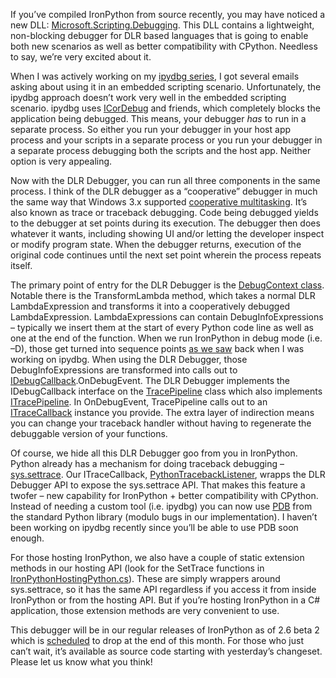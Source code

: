 If you’ve compiled IronPython from source recently, you may have noticed
a new DLL:
[Microsoft.Scripting.Debugging](http://ironpython.codeplex.com/SourceControl/changeset/view/56115#908451).
This DLL contains a lightweight, non-blocking debugger for DLR based
languages that is going to enable both new scenarios as well as better
compatibility with CPython. Needless to say, we’re very excited about
it.

When I was actively working on my [ipydbg
series](http://devhawk.net/CategoryView,category,Debugger.aspx), I got
several emails asking about using it in an embedded scripting scenario.
Unfortunately, the ipydbg approach doesn’t work very well in the
embedded scripting scenario. ipydbg uses
[ICorDebug](http://msdn.microsoft.com/en-us/library/ms230588.aspx) and
friends, which completely blocks the application being debugged. This
means, your debugger *has* to run in a separate process. So either you
run your debugger in your host app process and your scripts in a
separate process or you run your debugger in a separate process
debugging both the scripts and the host app. Neither option is very
appealing.

Now with the DLR Debugger, you can run all three components in the same
process. I think of the DLR debugger as a “cooperative” debugger in much
the same way that Windows 3.x supported [cooperative
multitasking](http://en.wikipedia.org/wiki/Cooperative_multitasking#Cooperative_multitasking.2Ftime-sharing).
It’s also known as trace or traceback debugging. Code being debugged
yields to the debugger at set points during its execution. The debugger
then does whatever it wants, including showing UI and/or letting the
developer inspect or modify program state. When the debugger returns,
execution of the original code continues until the next set point
wherein the process repeats itself.

The primary point of entry for the DLR Debugger is the [DebugContext
class](http://ironpython.codeplex.com/SourceControl/changeset/view/56115#908446).
Notable there is the TransformLambda method, which takes a normal DLR
LambdaExpression and transforms it into a cooperatively debugged
LambdaExpression. LambdaExpressions can contain DebugInfoExpressions –
typically we insert them at the start of every Python code line as well
as one at the end of the function. When we run IronPython in debug mode
(i.e. –D), those get turned into sequence points [as we
saw](http://devhawk.net/2009/03/02/Writing+An+IronPython+Debugger+Setting+A+Breakpoint.aspx)
back when I was working on ipydbg. When using the DLR Debugger, those
DebugInfoExpressions are transformed into calls out to
[IDebugCallback](http://ironpython.codeplex.com/SourceControl/changeset/view/56115#908429).OnDebugEvent.
The DLR Debugger implements the IDebugCallback interface on the
[TracePipeline](http://ironpython.codeplex.com/SourceControl/changeset/view/56115#908413)
class which also implements
[ITracePipeline](http://ironpython.codeplex.com/SourceControl/changeset/view/56115#908414).
In OnDebugEvent, TracePipeline calls out to an
[ITraceCallback](http://ironpython.codeplex.com/SourceControl/changeset/view/56115#908415)
instance you provide. The extra layer of indirection means you can
change your traceback handler without having to regenerate the
debuggable version of your functions.

Of course, we hide all this DLR Debugger goo from you in IronPython.
Python already has a mechanism for doing traceback debugging –
[sys.settrace](http://docs.python.org/library/sys.html#sys.settrace).
Our ITraceCallback,
[PythonTracebackListener](http://ironpython.codeplex.com/SourceControl/changeset/view/56115#922366),
wrapps the DLR Debugger API to expose the sys.settrace API. That makes
this feature a twofer – new capability for IronPython + better
compatibility with CPython. Instead of needing a custom tool (i.e.
ipydbg) you can now use [PDB](http://docs.python.org/library/pdb.html)
from the standard Python library (modulo bugs in our implementation). I
haven’t been working on ipydbg recently since you’ll be able to use PDB
soon enough.

For those hosting IronPython, we also have a couple of static extension
methods in our hosting API (look for the SetTrace functions in
[IronPythonHostingPython.cs](http://ironpython.codeplex.com/SourceControl/changeset/view/56115#490056)).
These are simply wrappers around sys.settrace, so it has the same API
regardless if you access it from inside IronPython or from the hosting
API. But if you’re hosting IronPython in a C\# application, those
extension methods are very convenient to use.

This debugger will be in our regular releases of IronPython as of 2.6
beta 2 which is
[scheduled](http://ironpython.codeplex.com/Wiki/View.aspx?title=2.6%20Release%20Plan)
to drop at the end of this month. For those who just can’t wait, it’s
available as source code starting with yesterday’s
changeset. Please let us know what you think!
